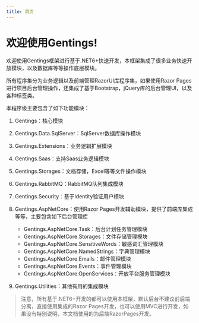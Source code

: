 ```yaml
---
title: 首页
---
```


# 欢迎使用Gentings!

欢迎使用Gentings框架进行基于.NET6+快速开发，本框架集成了很多业务快速开放模块，以及数据库等等操作底层模块。

所有程序集分为业务逻辑以及前端管理RazorUI库程序集，如果使用Razor Pages进行项目后台管理操作，还集成了基于Bootstrap，jQuery库的后台管理UI，以及各种标签类。

本程序级主要包含了如下功能模块：

1. Gentings：核心模块
2. Gentings.Data.SqlServer：SqlServer数据库操作模块
3. Gentings.Extensions：业务逻辑扩展模块
4. Gentings.Saas：支持Saas业务逻辑模块
5. Gentings.Storages：文档存储，Excel等等文件操作模块
6. Gentings.RabbitMQ：RabbitMQ队列集成模块
7. Gentings.Security：基于Identity验证用户模块
8. Gentings.AspNetCore：使用Razor Pages开发辅助模块，提供了前端库集成等等，主要包含如下后台管理库

    * Gentings.AspNetCore.Task：后台计划任务管理模块
    * Gentings.AspNetCore.Storages：文件存储管理模块
    * Gentings.AspNetCore.SensitiveWords：敏感词汇管理模块
    * Gentings.AspNetCore.NamedStrings：字典管理模块
    * Gentings.AspNetCore.Emails：邮件管理模块
    * Gentings.AspNetCore.Events：事件管理模块
    * Gentings.AspNetCore.OpenServices：开放平台服务管理模块

9. Gentings.Utilities：其他有用的集成模块

> 注意，所有基于.NET6+开发的都可以使用本框架，默认后台不建议前后端分离，直接使用集成的Razor Pages开发，也可以使用MVC进行开发，如果没有特别说明，本文档使用的为后端RazorPages开发。